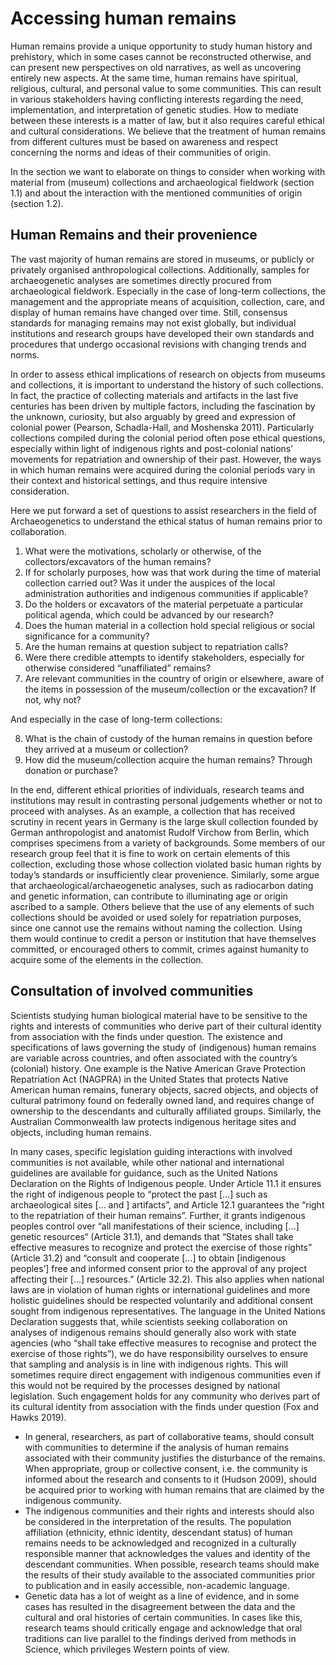 # Accessing human remains

Human remains provide a unique opportunity to study human history and prehistory, which in some cases cannot be reconstructed otherwise, and can present new perspectives on old narratives, as well as uncovering entirely new aspects. At the same time, human remains have spiritual, religious, cultural, and personal value to some communities. This can result in various stakeholders having conflicting interests regarding the need, implementation, and interpretation of genetic studies. How to mediate between these interests is a matter of law, but it also requires careful ethical and cultural considerations. We believe that the treatment of human remains from different cultures must be based on awareness and respect concerning the norms and ideas of their communities of origin.

In the section we want to elaborate on things to consider when working with material from (museum) collections and archaeological fieldwork (section 1.1) and about the interaction with the mentioned communities of origin (section 1.2).

## Human Remains and their provenience

The vast majority of human remains are stored in museums, or publicly or privately organised anthropological collections. Additionally, samples for archaeogenetic analyses are sometimes directly procured from archaeological fieldwork. Especially in the case of long-term collections, the management and the appropriate means of acquisition, collection, care, and display of human remains have changed over time. Still, consensus standards for managing remains may not exist globally, but individual institutions and research groups have developed their own standards and procedures that undergo occasional revisions with changing trends and norms.

In order to assess ethical implications of research on objects from museums and collections, it is important to understand the history of such collections. In fact, the practice of collecting materials and artifacts in the last five centuries has been driven by multiple factors, including the fascination by the unknown, curiosity, but also arguably by greed and expression of colonial power (Pearson, Schadla-Hall, and Moshenska 2011). Particularly collections compiled during the colonial period often pose ethical questions, especially within light of indigenous rights and post-colonial nations’ movements for repatriation and ownership of their past. However, the ways in which  human remains were acquired during the colonial periods vary in their context and historical settings, and thus require intensive consideration. 

Here we put forward a set of questions to assist researchers in the field of Archaeogenetics to understand the ethical status of human remains prior to collaboration.

1. What were the motivations, scholarly or otherwise, of the collectors/excavators of the human remains?
2. If for scholarly purposes, how was that work during the time of material collection carried out? Was it under the auspices of the local administration authorities and indigenous communities if applicable?
3. Do the holders or excavators of the material perpetuate a particular political agenda, which could be advanced by our research?
4. Does the human material in a collection hold special religious or social significance for a community?
5. Are the human remains at question subject to repatriation calls? 
6. Were there credible attempts to identify stakeholders, especially for otherwise considered “unaffiliated” remains?
7. Are relevant communities in the country of origin or elsewhere, aware of the items in possession of the museum/collection or the excavation? If not, why not?

And especially in the case of long-term collections:

8. What is the chain of custody of the human remains in question before they arrived at a museum or collection?
9. How did the museum/collection acquire the human remains? Through donation or purchase?

In the end, different ethical priorities of individuals, research teams and institutions may result in contrasting personal judgements whether or not to proceed with analyses. As an example, a collection that has received scrutiny in recent years in Germany is the large skull collection founded by German anthropologist and anatomist Rudolf Virchow from Berlin, which comprises specimens from a variety of backgrounds. Some members of our research group feel that it is fine to work on certain elements of this collection, excluding those whose collection violated basic human rights by today’s standards or insufficiently clear provenience. Similarly, some argue that archaeological/archaeogenetic analyses, such as radiocarbon dating and genetic information, can contribute to illuminating age or origin ascribed to a sample. Others believe that the use of any elements of such collections should be avoided or used solely for repatriation purposes, since one cannot use the remains without naming the collection. Using them would continue to credit a person or institution that have themselves committed, or encouraged others to commit, crimes against humanity to acquire some of the elements in the collection.

## Consultation of involved communities

Scientists studying human biological material have to be sensitive to the rights and interests of communities who derive part of their cultural identity from association with the finds under question. The existence and specifications of laws governing the study of (indigenous) human remains are variable across countries, and often associated with the country’s (colonial) history. One example is the Native American Grave Protection Repatriation Act (NAGPRA) in the United States that protects Native American human remains, funerary objects, sacred objects, and objects of cultural patrimony found on federally owned land, and requires change of ownership to the descendants and culturally affiliated groups. Similarly, the Australian Commonwealth law protects indigenous heritage sites and objects, including human remains.

In many cases, specific legislation guiding interactions with involved communities is not available, while other national and international guidelines are available for guidance, such as the United Nations Declaration on the Rights of Indigenous people. Under Article 11.1 it ensures the right of indigenous people to “protect the past [...] such as archaeological sites [... and ] artifacts”, and Article 12.1 guarantees the “right to the repatriation of their human remains”. Further, it grants indigenous peoples control over “all manifestations of their science, including [...] genetic resources“ (Article 31.1), and demands that “States shall take effective measures to recognize and protect the exercise of those rights” (Article 31.2) and “consult and cooperate [...] to obtain [indigenous peoples’] free and informed consent prior to the approval of any project affecting their [...] resources.” (Article 32.2). This also applies when national laws are in violation of human rights or international guidelines and more holistic guidelines should be respected voluntarily and additional consent sought from indigenous representatives. The language in the United Nations Declaration suggests that, while scientists seeking collaboration on analyses of indigenous remains should generally also work with state agencies (who “shall take effective measures to recognise and protect the exercise of those rights”), we do have responsibility ourselves to ensure that sampling and analysis is in line with indigenous rights. This will sometimes require direct engagement with indigenous communities even if this would not be required by the processes designed by national legislation. Such engagement holds for any community who derives part of its  cultural identity from association with the finds under question (Fox and Hawks 2019).

- In general, researchers, as part of collaborative teams, should consult with communities to determine if the analysis of human remains associated with their community justifies the disturbance of the remains. When appropriate, group or collective consent, i.e. the community is informed about the research and consents to it (Hudson 2009), should be acquired prior to working with human remains that are claimed by the indigenous community.
- The indigenous communities and their rights and interests should also be considered in the interpretation of the results. The population affiliation (ethnicity, ethnic identity, descendant status) of human remains needs to be acknowledged and recognized in a culturally responsible manner that acknowledges the values and identity of the descendant communities. When possible, research teams should make the results of their study available to the associated communities prior to publication and in easily accessible, non-academic language. 
- Genetic data has a lot of weight as a line of evidence, and in some cases has resulted in the disagreement between the data and the cultural and oral histories of certain communities. In cases like this, research teams should critically engage and acknowledge that oral traditions can live parallel to the findings derived from methods in Science, which privileges Western points of view.


